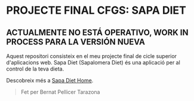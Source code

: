 
# PROJECTE FINAL CFGS: SAPA DIET

## ACTUALMENTE NO ESTÁ OPERATIVO, WORK IN PROCESS PARA LA VERSIÓN NUEVA

Aquest repositori consisteix en el meu projecte final de cicle superior d'aplicacions web. Sapa Diet (Sapalomera Diet) és una aplicació per al control de la teva dieta.

Descobreix més a [Sapa Diet Home](https://sapadiet.herokuapp.com).

> Fet per Bernat Pellicer Tarazona
